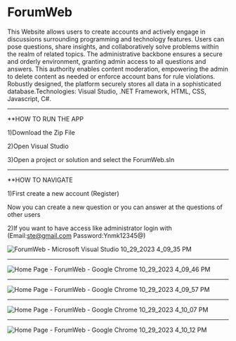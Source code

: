 # ForumWeb

 This Website allows users to create accounts and actively engage in discussions surrounding programming and technology features. 
 Users can pose questions, share insights, and collaboratively solve problems within the realm of related topics. 
 The administrative backbone ensures a secure and orderly environment, granting admin access to all questions and answers. 
 This authority enables content moderation, empowering the admin to delete content as needed or enforce account bans for rule violations. 
 Robustly designed, the platform securely stores all data in a sophisticated database.Technologies: Visual Studio, .NET Framework, HTML, CSS, Javascript, C#.

-----------------------------------------------------------------------------------------------------------------------------------------

**HOW TO RUN THE APP

1)Download the Zip File

2)Open Visual Studio

3)Open a project or solution and select the ForumWeb.sln

-----------------------------------------------------------------------------------------------------------------------------------------

**HOW TO NAVIGATE 

1)First create a new account (Register)

Now you can create a new question or you can answer at the questions of other users

2)If you want to have access like administrator login with (Email:ste@gmail.com Password:Ynmk12345@)



![ForumWeb - Microsoft Visual Studio 10_29_2023 4_09_35 PM](https://github.com/St0011/ForumWeb/assets/59256689/9ed3c319-7961-47f5-a94b-8a4a4e958d09)

-----------------------------------------------------------------------------------------------------------------------------------------

![Home Page - ForumWeb - Google Chrome 10_29_2023 4_09_46 PM](https://github.com/St0011/ForumWeb/assets/59256689/e4ceddae-34a9-4a39-b225-7b3d70d26027)

-----------------------------------------------------------------------------------------------------------------------------------------

![Home Page - ForumWeb - Google Chrome 10_29_2023 4_09_57 PM](https://github.com/St0011/ForumWeb/assets/59256689/cbf8034d-51cb-405c-99d5-e3158a20ec27)

-----------------------------------------------------------------------------------------------------------------------------------------

![Home Page - ForumWeb - Google Chrome 10_29_2023 4_10_07 PM](https://github.com/St0011/ForumWeb/assets/59256689/10d9801c-6db2-4320-8b31-9d91d8c0b44f)

-----------------------------------------------------------------------------------------------------------------------------------------

![Home Page - ForumWeb - Google Chrome 10_29_2023 4_10_12 PM](https://github.com/St0011/ForumWeb/assets/59256689/54846e4d-f1d2-4059-bd87-9ee3def70f4a)
